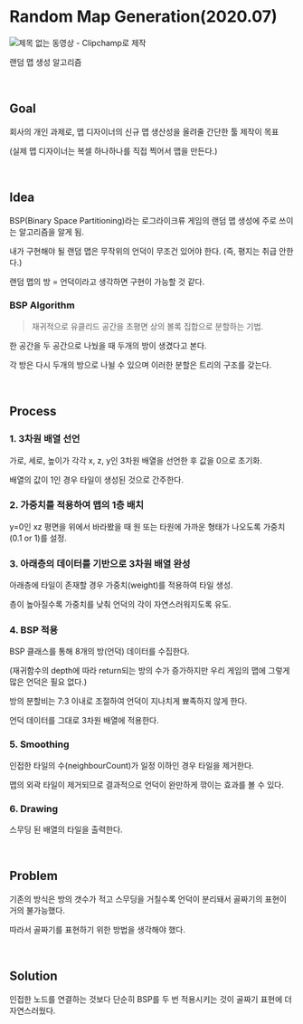 # Random Map Generation(2020.07)

![제목 없는 동영상 - Clipchamp로 제작](https://github.com/wjdgh9577/Unity3D/assets/50287835/8ff3e27a-1bc9-44b0-abed-b08ad169dc77)

랜덤 맵 생성 알고리즘

<br/>

## Goal
회사의 개인 과제로, 맵 디자이너의 신규 맵 생산성을 올려줄 간단한 툴 제작이 목표
    
(실제 맵 디자이너는 복셀 하나하나를 직접 찍어서 맵을 만든다.)

<br/>

## Idea
BSP(Binary Space Partitioning)라는 로그라이크류 게임의 랜덤 맵 생성에 주로 쓰이는 알고리즘을 알게 됨.

내가 구현해야 될 랜덤 맵은 무작위의 언덕이 무조건 있어야 한다. (즉, 평지는 취급 안한다.)

랜덤 맵의 방 = 언덕이라고 생각하면 구현이 가능할 것 같다.

### BSP Algorithm
> 재귀적으로 유클리드 공간을 초평면 상의 볼록 집합으로 분할하는 기법.

한 공간을 두 공간으로 나눴을 때 두개의 방이 생겼다고 본다.

각 방은 다시 두개의 방으로 나뉠 수 있으며 이러한 분할은 트리의 구조를 갖는다.

<br/>

## Process
### 1. 3차원 배열 선언
가로, 세로, 높이가 각각 x, z, y인 3차원 배열을 선언한 후 값을 0으로 초기화.

배열의 값이 1인 경우 타일이 생성된 것으로 간주한다.

### 2. 가중치를 적용하여 맵의 1층 배치
y=0인 xz 평면을 위에서 바라봤을 때 원 또는 타원에 가까운 형태가 나오도록 가중치(0.1 or 1)를 설정.

### 3. 아래층의 데이터를 기반으로 3차원 배열 완성
아래층에 타일이 존재할 경우 가중치(weight)를 적용하여 타일 생성.

층이 높아질수록 가중치를 낮춰 언덕의 각이 자연스러워지도록 유도.

### 4. BSP 적용
BSP 클래스를 통해 8개의 방(언덕) 데이터를 수집한다.

(재귀함수의 depth에 따라 return되는 방의 수가 증가하지만 우리 게임의 맵에 그렇게 많은 언덕은 필요 없다.)

방의 분할비는 7:3 이내로 조절하여 언덕이 지나치게 뾰족하지 않게 한다.

언덕 데이터를 그대로 3차원 배열에 적용한다.

### 5. Smoothing
인접한 타일의 수(neighbourCount)가 일정 이하인 경우 타일을 제거한다.

맵의 외곽 타일이 제거되므로 결과적으로 언덕이 완만하게 깎이는 효과를 볼 수 있다.

### 6. Drawing
스무딩 된 배열의 타일을 출력한다.

<br/>

## Problem
기존의 방식은 방의 갯수가 적고 스무딩을 거칠수록 언덕이 분리돼서 골짜기의 표현이 거의 불가능했다.

따라서 골짜기를 표현하기 위한 방법을 생각해야 했다.

<br/>

## Solution
인접한 노드를 연결하는 것보다 단순히 BSP를 두 번 적용시키는 것이 골짜기 표현에 더 자연스러웠다.
